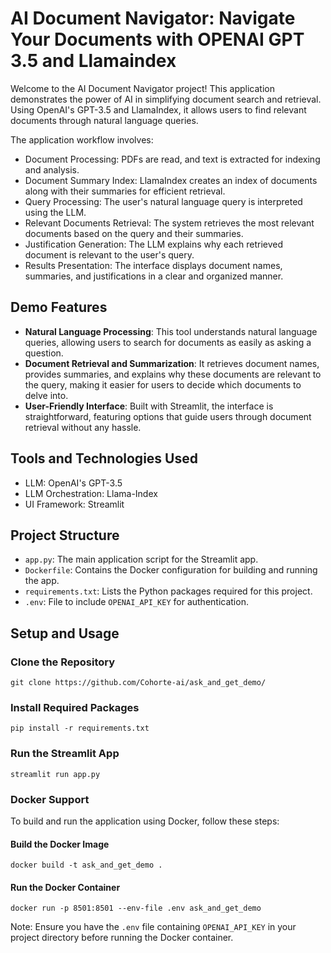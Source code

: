 # AI Document Navigator: Navigate Your Documents with OPENAI GPT 3.5 and Llamaindex

Welcome to the AI Document Navigator project! This application demonstrates the power of AI in simplifying document search and retrieval. Using OpenAI's GPT-3.5 and LlamaIndex, it allows users to find relevant documents through natural language queries.

The application workflow involves:
- Document Processing: PDFs are read, and text is extracted for indexing and analysis.
- Document Summary Index: LlamaIndex creates an index of documents along with their summaries for efficient retrieval.
- Query Processing: The user's natural language query is interpreted using the LLM.
- Relevant Documents Retrieval: The system retrieves the most relevant documents based on the query and their summaries.
- Justification Generation: The LLM explains why each retrieved document is relevant to the user's query.
- Results Presentation: The interface displays document names, summaries, and justifications in a clear and organized manner.

## Demo Features
- **Natural Language Processing**: This tool understands natural language queries, allowing users to search for documents as easily as asking a question.
- **Document Retrieval and Summarization**: It retrieves document names, provides summaries, and explains why these documents are relevant to the query, making it easier for users to decide which documents to delve into.
- **User-Friendly Interface**: Built with Streamlit, the interface is straightforward, featuring options that guide users through document retrieval without any hassle.

## Tools and Technologies Used
- LLM: OpenAI's GPT-3.5
- LLM Orchestration: Llama-Index
- UI Framework: Streamlit

## Project Structure
- `app.py`: The main application script for the Streamlit app.
- `Dockerfile`: Contains the Docker configuration for building and running the app.
- `requirements.txt`: Lists the Python packages required for this project.
- `.env`: File to include `OPENAI_API_KEY` for authentication.

## Setup and Usage

### Clone the Repository
```
git clone https://github.com/Cohorte-ai/ask_and_get_demo/
```

### Install Required Packages

```
pip install -r requirements.txt
```

### Run the Streamlit App
```
streamlit run app.py
```

### Docker Support
To build and run the application using Docker, follow these steps:

#### Build the Docker Image
```
docker build -t ask_and_get_demo .
```
#### Run the Docker Container
```
docker run -p 8501:8501 --env-file .env ask_and_get_demo
```
Note: Ensure you have the `.env` file containing `OPENAI_API_KEY` in your project directory before running the Docker container.

